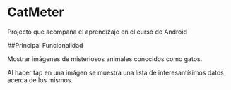# CatMeter

Projecto que acompaña el aprendizaje en el curso de Android

##Principal Funcionalidad

Mostrar imágenes de misteriosos animales conocidos como gatos.

Al hacer tap en una imágen se muestra una lista de interesantísimos datos acerca de los mismos. 
